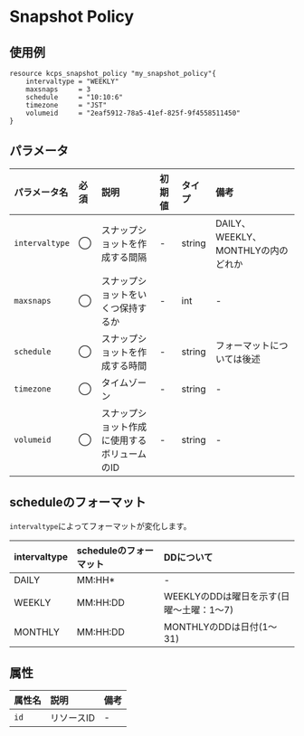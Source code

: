 # Snapshot Policy

## 使用例

```hcl
resource kcps_snapshot_policy "my_snapshot_policy"{
    intervaltype = "WEEKLY"
    maxsnaps     = 3
    schedule     = "10:10:6"
    timezone     = "JST"
    volumeid     = "2eaf5912-78a5-41ef-825f-9f4558511450"
}
```


## パラメータ

|パラメータ名 |必須    |説明      |初期値    |タイプ    |備考|
|:----------|:------|:---------|:--------|:--------|:--|
|`intervaltype` |◯|スナップショットを作成する間隔  | - | string | DAILY、WEEKLY、MONTHLYの内のどれか |
|`maxsnaps`   |◯|スナップショットをいくつ保持するか           | - | int | - |
|`schedule`    |◯| スナップショットを作成する時間       | - | string | フォーマットについては後述 |
|`timezone` |◯|タイムゾーン     | - | string | - |
|`volumeid` |◯|スナップショット作成に使用するボリュームのID  | - | string | - |


## scheduleのフォーマット

`intervaltype`によってフォーマットが変化します。

|intervaltype |scheduleのフォーマット    |DDについて    |
|:----------|:------|:---------|
|DAILY |MM:HH*|-  |
|WEEKLY   |MM:HH:DD |WEEKLYのDDは曜日を示す(日曜～土曜：1～7)        |
|MONTHLY    |MM:HH:DD| MONTHLYのDDは日付(1～31)       | 




## 属性
|属性名 |説明      |備考 |
|:----------|:------|:---------|
|`id`          |リソースID   | - | 
